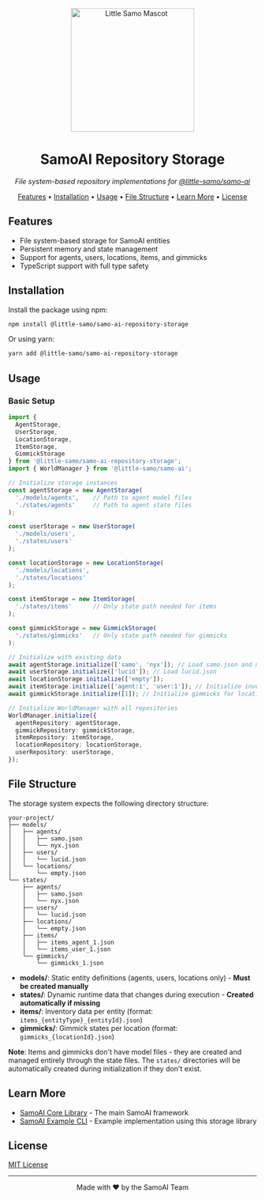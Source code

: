 <div align="center">
  <img src="https://media.githubusercontent.com/media/little-samo/CI/master/assets/characters/samo/profile.png" alt="Little Samo Mascot" width="250" />
  <h1>SamoAI Repository Storage</h1>
  <p><em>File system-based repository implementations for <a href="https://github.com/little-samo/SamoAI">@little-samo/samo-ai</a></em></p>
</div>

<p align="center">
  <a href="#features">Features</a> •
  <a href="#installation">Installation</a> •
  <a href="#usage">Usage</a> •
  <a href="#file-structure">File Structure</a> •
  <a href="#learn-more">Learn More</a> •
  <a href="#license">License</a>
</p>

## Features

- File system-based storage for SamoAI entities
- Persistent memory and state management
- Support for agents, users, locations, items, and gimmicks
- TypeScript support with full type safety

## Installation

Install the package using npm:

```bash
npm install @little-samo/samo-ai-repository-storage
```

Or using yarn:

```bash
yarn add @little-samo/samo-ai-repository-storage
```

## Usage

### Basic Setup

```typescript
import {
  AgentStorage,
  UserStorage,
  LocationStorage,
  ItemStorage,
  GimmickStorage
} from '@little-samo/samo-ai-repository-storage';
import { WorldManager } from '@little-samo/samo-ai';

// Initialize storage instances
const agentStorage = new AgentStorage(
  './models/agents',    // Path to agent model files
  './states/agents'     // Path to agent state files
);

const userStorage = new UserStorage(
  './models/users',
  './states/users'
);

const locationStorage = new LocationStorage(
  './models/locations',
  './states/locations'
);

const itemStorage = new ItemStorage(
  './states/items'      // Only state path needed for items
);

const gimmickStorage = new GimmickStorage(
  './states/gimmicks'   // Only state path needed for gimmicks
);

// Initialize with existing data
await agentStorage.initialize(['samo', 'nyx']); // Load samo.json and nyx.json
await userStorage.initialize(['lucid']); // Load lucid.json
await locationStorage.initialize(['empty']);
await itemStorage.initialize(['agent:1', 'user:1']); // Initialize inventories
await gimmickStorage.initialize([1]); // Initialize gimmicks for location

// Initialize WorldManager with all repositories
WorldManager.initialize({
  agentRepository: agentStorage,
  gimmickRepository: gimmickStorage,
  itemRepository: itemStorage,
  locationRepository: locationStorage,
  userRepository: userStorage,
});
```

## File Structure

The storage system expects the following directory structure:

```
your-project/
├── models/
│   ├── agents/
│   │   ├── samo.json
│   │   └── nyx.json
│   ├── users/
│   │   └── lucid.json
│   └── locations/
│       └── empty.json
└── states/
    ├── agents/
    │   ├── samo.json
    │   └── nyx.json
    ├── users/
    │   └── lucid.json
    ├── locations/
    │   └── empty.json
    ├── items/
    │   ├── items_agent_1.json
    │   └── items_user_1.json
    └── gimmicks/
        └── gimmicks_1.json
```

- **models/**: Static entity definitions (agents, users, locations only) - **Must be created manually**
- **states/**: Dynamic runtime data that changes during execution - **Created automatically if missing**
- **items/**: Inventory data per entity (format: `items_{entityType}_{entityId}.json`)
- **gimmicks/**: Gimmick states per location (format: `gimmicks_{locationId}.json`)

**Note**: Items and gimmicks don't have model files - they are created and managed entirely through the state files. The `states/` directories will be automatically created during initialization if they don't exist.

## Learn More

- [SamoAI Core Library](https://github.com/little-samo/SamoAI) - The main SamoAI framework
- [SamoAI Example CLI](https://github.com/little-samo/SamoAI-Example-CLI) - Example implementation using this storage library

## License

[MIT License](LICENSE)

---

<div align="center">
  <p>Made with ❤️ by the SamoAI Team</p>
</div>